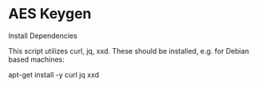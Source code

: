 # AES Keygen


Install Dependencies 

This script utilizes curl, jq, xxd.  These should be installed, e.g. for Debian based machines: 

apt-get install -y curl jq xxd



